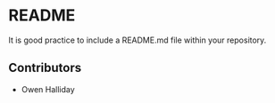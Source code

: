 # README

It is good practice to include a README.md file within your repository.

## Contributors

- Owen Halliday
